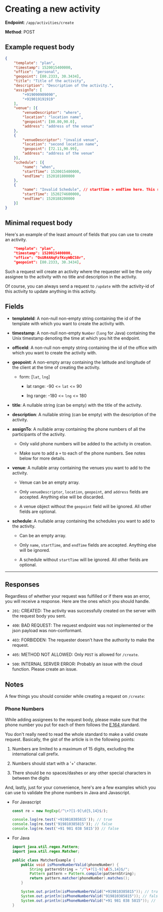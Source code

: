 # Creating a new activity

**Endpoint**: `/app/activities/create`

**Method**: POST

## Example request body

```json
{
    "template": "plan",
    "timestamp": 1520015400000,
    "office": "personal",
    "geopoint": [80.2333, 30.3434],
    "title": "Title of the activity",
    "description": "Description of the activity.",
    "assignTo": [
        "+919090909090",
        "+919019191919"
    ],
    "venue": [{
        "venueDescriptor": "where",
        "location": "location name",
        "geopoint": [80.80,90.0],
        "address": "address of the venue"
    },
    {
        "venueDescriptor": "invalid venue",
        "location": "second location name",
        "geopoint": [72.11,90.99],
        "address": "address of the venue"
    }],
    "schedule": [{
        "name": "when",
        "startTime": 1520015400000,
        "endTime": 1520101800000
    },
    {
        "name": "Invalid Schedule", // startTime > endTime here. This schedule will be ignored
        "startTime": 1520274600000,
        "endTime": 1520188200000
    }]
}
```

## Minimal request body

Here's an example of the least amount of fields that you can use to create an activity.

```json
    "template": "plan",
    "timestamp": 1520015400000,
    "office": "OsUR4ANqFzfKxyWBCS0r",
    "geopoint": [80.2333, 30.3434],
```

Such a request will create an activity where the requester will be the only assignee to the activity with no title and description in the activity.

Of course, you can always send a request to `/update` with the activity-id of this activity to update anything in this activity.

## Fields

* **templateId**: A non-null non-empty string containing the id of the template with which you want to create the activity with.

* **timestamp**: A non-null non-empty `Number` (`long` for Java) containing the Unix timestamp denoting the time at which you hit the endpoint.

* **officeId**: A non-null non-empty string containing the id of the office with which you want to create the activity with.

* **geopoint**: A non-empty array containing the latitude and longitude of the client at the time of creating the activity.

  * form: [`lat`, `lng`]

    * lat range: -90 <= `lat` <= 90

    * lng range: -180 <= `lng` <= 180

* **title**: A nullable string (can be empty) with the title of the activity.

* **description**: A nullable string (can be empty) with the description of the activity.

* **assignTo**: A nullable array containing the phone numbers of all the participants of the activity.

  * Only valid phone numbers will be added to the activity in creation.

  * Make sure to add a `+` to each of the phone numbers. See notes below for more details.

* **venue**: A nullable array containing the venues you want to add to the activity.

  * Venue can be an empty array.

  * Only `venueDescriptor`, `location`, `geopoint`, and `address` fields are accepted. Anything else will be discarded.

  * A venue object without the `geopoint` field will be ignored. All other fields are optional.

* **schedule**: A nullable array containing the schedules you want to add to the activity.

  * Can be an empty array.

  * Only `name`, `startTime`, and `endTime` fields are accepted. Anything else will be ignored.

  * A schedule without `startTime` will be ignored. All other fields are optional.

****

## Responses

Regardless of whether your request was fulfilled or if there was an error, you will receive a response. Here are the ones which you should handle.

* `201`: CREATED: The activity was successfully created on the server with the request body you sent.

* `400`: BAD REQUEST: The request endpoint was not implemented or the json payload was non-conformant.

* `403`: FORBIDDEN: The requester doesn't have the authority to make the request.

* `405`: METHOD NOT ALLOWED: Only `POST` is allowed for `/create`.

* `500`: INTERNAL SERVER ERROR: Probably an issue with the cloud function. Please create an issue.

## Notes

A few things you should consider while creating a request on `/create`:

### Phone Numbers

While adding assignees to the request body, please make sure that the phone number you put for each of them follows the [E.164
](https://en.wikipedia.org/wiki/E.164) standard.

You don't really need to read the whole standard to make a valid create request. Basically, the gist of the article is in the following points:

1. Numbers are limited to a maximum of 15 digits, excluding the international call prefix.

2. Numbers should start with a '+' character.

3. There should be no spaces/dashes or any other special characters in between the digits

And, lastly, just for your convenience, here's are a few examples which you can use to validate the phone numbers in Java and Javascript.

* For Javascript

    ``` javascript
    const re = new RegExp(/^\+?[1-9]\d{5,14}$/);

    console.log(re.test('+919810385815')); // true
    console.log(re.test('919810385815')); // false
    console.log(re.test('+91 981 038 5815')) // false
    ```

* For Java

    ```java
    import java.util.regex.Pattern;
    import java.util.regex.Matcher;

    public class MatcherExample {
        public void isPhoneNumberValid(phoneNumber) {
            String patternString = "/^\+?[1-9]\d{5,14}$/";
            Pattern pattern = Pattern.compile(patternString);
            return pattern.matcher(phoneNumber).matches();
        }

        System.out.println(isPhoneNumberValid("+919810385815")); // true;
        System.out.println(isPhoneNumberValid("919810385815")); // false;
        System.out.println(isPhoneNumberValid("+91 981 038 5815")); // false;
    }
    ```
